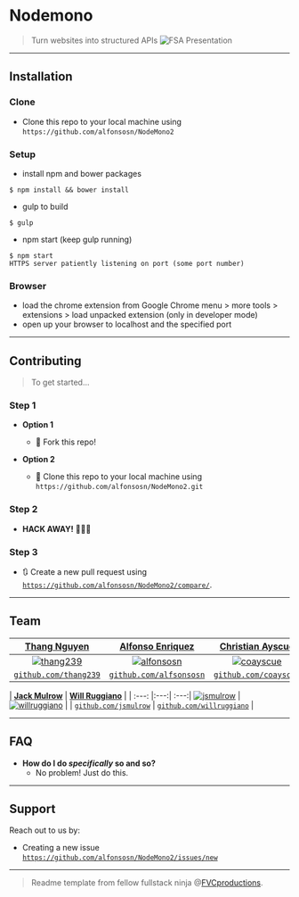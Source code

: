 # Nodemono

> Turn websites into structured APIs
![FSA Presentation](https://www.youtube.com/watch?v=Ev39Io0rZiQ)

---

## Installation

### Clone

- Clone this repo to your local machine using `https://github.com/alfonsosn/NodeMono2`

### Setup

- install npm and bower packages

```shell
$ npm install && bower install
```

- gulp to build

```shell
$ gulp
```

- npm start (keep gulp running)

```shell
$ npm start
HTTPS server patiently listening on port (some port number)
```

### Browser

- load the chrome extension from Google Chrome menu > more tools > extensions > load unpacked extension (only in developer mode)
- open up your browser to localhost and the specified port

---

## Contributing

> To get started...

### Step 1

- **Option 1**
    - 🍴 Fork this repo!

- **Option 2**
    - 👯 Clone this repo to your local machine using `https://github.com/alfonsosn/NodeMono2.git`

### Step 2

- **HACK AWAY!** 🔨🔨🔨

### Step 3

- 🔃 Create a new pull request using <a href="https://github.com/alfonsosn/NodeMono2/compare/" target="_blank">`https://github.com/alfonsosn/NodeMono2/compare/`</a>.

---

## Team

| <a href="github.com/thang239" target="_blank">**Thang Nguyen**</a> | <a href="github.com/alfsonsosn" target="_blank">**Alfonso Enriquez**</a> | <a href="github.com/coayscue" target="_blank">**Christian Ayscue**</a> 
| :---: |:---:| :---:|
| [![thang239](https://avatars1.githubusercontent.com/u/11095933?v=3&s=200)](github.com/thang239)    | [![alfonsosn](https://avatars1.githubusercontent.com/u/7824950?v=3&s=200)](github.com/alfsonsosn) | [![coayscue](https://avatars2.githubusercontent.com/u/11601141?v=3&s=200)](github.com/coayscue)  | 
| <a href="http://github.com/thang239" target="_blank">`github.com/thang239`</a> | <a href="http://github.com/alfonsosn" target="_blank">`github.com/alfsonsosn`</a> | <a href="http://github.com/coayscue" target="_blank">`github.com/coayscue`</a>

| <a href="github.com/jsmulrow" target="_blank">**Jack Mulrow**</a> | <a href="github.com/willruggiano" target="_blank">**Will Ruggiano**</a> |
| :---: |:---:| :---:|
[![jsmulrow](https://avatars0.githubusercontent.com/u/11140174?v=3&s=200)](github.com/jsmulrow)    | [![willruggiano](https://avatars1.githubusercontent.com/u/11872440?v=3&s=200)](github.com/willruggiano)    |
| <a href="http://github.com/jsmulrow" target="_blank">`github.com/jsmulrow`</a> | <a href="http://github.com/willruggiano" target="_blank">`github.com/willruggiano`</a> |

---

## FAQ

- **How do I do *specifically* so and so?**
    - No problem! Just do this.

---

## Support

Reach out to us by:

- Creating a new issue  <a href="https://github.com/alfonsosn/NodeMono2/issues/new" target="_blank">`https://github.com/alfonsosn/NodeMono2/issues/new`</a>

---

> Readme template from fellow fullstack ninja @<a href="http://fvcproductions.com" target="_blank">FVCproductions</a>.
